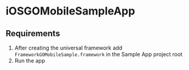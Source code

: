 # iOSGOMobileSampleApp

## Requirements
1. After creating the universal framework add `FrameworkGOMobileSample.framework` in the Sample App project root
2. Run the app
